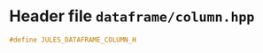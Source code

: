 # Header file `dataframe/column.hpp`<a id="dataframe/column.hpp"></a>

``` cpp
#define JULES_DATAFRAME_COLUMN_H
```
